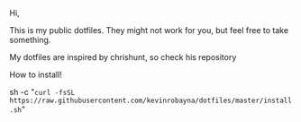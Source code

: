 
Hi,

This is my public dotfiles. They might not work for you, but feel free to take something.

My dotfiles are inspired by chrishunt, so check his repository

How to install!
  
sh -c "`curl -fsSL https://raw.githubusercontent.com/kevinrobayna/dotfiles/master/install.sh`"
